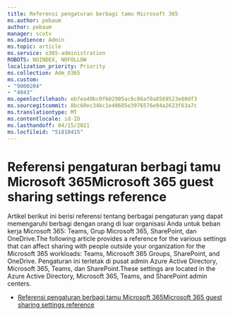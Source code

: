 ```yaml
---
title: Referensi pengaturan berbagi tamu Microsoft 365
ms.author: pebaum
author: pebaum
manager: scotv
ms.audience: Admin
ms.topic: article
ms.service: o365-administration
ROBOTS: NOINDEX, NOFOLLOW
localization_priority: Priority
ms.collection: Adm_O365
ms.custom:
- "9000204"
- "4843"
ms.openlocfilehash: eb7ea40bc0f602905ac6c06af0a8569523e80df3
ms.sourcegitcommit: 8bc60ec34bc1e40685e3976576e04a2623f63a7c
ms.translationtype: MT
ms.contentlocale: id-ID
ms.lasthandoff: 04/15/2021
ms.locfileid: "51810415"
---
```

# <a name="microsoft-365-guest-sharing-settings-reference"></a><span data-ttu-id="df291-102">Referensi pengaturan berbagi tamu Microsoft 365</span><span class="sxs-lookup"><span data-stu-id="df291-102">Microsoft 365 guest sharing settings reference</span></span>

<span data-ttu-id="df291-103">Artikel berikut ini berisi referensi tentang berbagai pengaturan yang dapat memengaruhi berbagi dengan orang di luar organisasi Anda untuk beban kerja Microsoft 365: Teams, Grup Microsoft 365, SharePoint, dan OneDrive.</span><span class="sxs-lookup"><span data-stu-id="df291-103">The following article provides a reference for the various settings that can affect sharing with people outside your organization for the Microsoft 365 workloads: Teams, Microsoft 365 Groups, SharePoint, and OneDrive.</span></span> <span data-ttu-id="df291-104">Pengaturan ini terletak di pusat admin Azure Active Directory, Microsoft 365, Teams, dan SharePoint.</span><span class="sxs-lookup"><span data-stu-id="df291-104">These settings are located in the Azure Active Directory, Microsoft 365, Teams, and SharePoint admin centers.</span></span>

- [<span data-ttu-id="df291-105">Referensi pengaturan berbagi tamu Microsoft 365</span><span class="sxs-lookup"><span data-stu-id="df291-105">Microsoft 365 guest sharing settings reference</span></span>](https://docs.microsoft.com/microsoft-365/solutions/microsoft-365-guest-settings?view=o365-worldwide)
